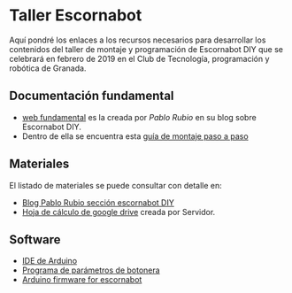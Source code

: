 # Taller Escornabot
Aquí pondré los enlaces a los recursos necesarios para desarrollar los contenidos del taller de montaje y programación de Escornabot DIY que se celebrará en febrero de 2019 en el Club de Tecnología, programación y robótica de Granada.

## Documentación fundamental
* [web fundamental](https://pablorubma.cc/escornabot/version-diy/) es la creada por *Pablo Rubio* en su blog sobre Escornabot DIY.
* Dentro de ella se encuentra esta [guía de montaje paso a paso](https://drive.google.com/file/d/1zBm-xJoA5dCqq5uivCe1o336cyu683VY/view)

## Materiales
El listado de materiales se puede consultar con detalle en:
* [Blog Pablo Rubio sección escornabot DIY](https://pablorubma.cc/escornabot/version-diy/)
* [Hoja de cálculo de google drive](https://docs.google.com/spreadsheets/d/1IxyG6Sju1tBcJaxYWmWw-s-ZDJP2TgPav1Ozzr1-euI/edit?usp=sharing) creada por Servidor.

## Software
* [IDE de Arduino](https://www.arduino.cc/en/Main/Software)
* [Programa de parámetros de botonera](botonera.zip)
* [Arduino firmware for escornabot](https://github.com/escornabot/arduino/releases)
